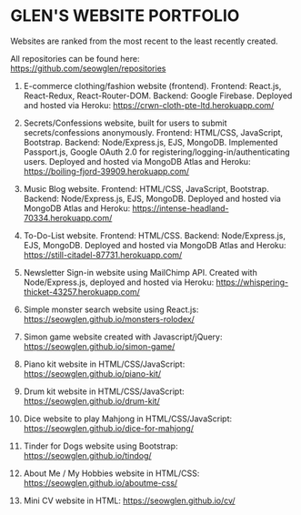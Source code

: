 # GLEN'S WEBSITE PORTFOLIO

Websites are ranked from the most recent to the least recently created.

All repositories can be found here: https://github.com/seowglen/repositories

1. E-commerce clothing/fashion website (frontend). Frontend: React.js, React-Redux, React-Router-DOM. Backend: Google Firebase. Deployed    and hosted via Heroku:
   https://crwn-cloth-pte-ltd.herokuapp.com/

2. Secrets/Confessions website, built for users to submit secrets/confessions anonymously. Frontend: HTML/CSS, JavaScript, Bootstrap. 
   Backend: Node/Express.js, EJS, MongoDB. Implemented Passport.js, Google OAuth 2.0 for registering/logging-in/authenticating users.
   Deployed and hosted via MongoDB Atlas and Heroku:
   https://boiling-fjord-39909.herokuapp.com/

3. Music Blog website. Frontend: HTML/CSS, JavaScript, Bootstrap. Backend: Node/Express.js, EJS, MongoDB. Deployed and hosted via          MongoDB Atlas and Heroku:
   https://intense-headland-70334.herokuapp.com/

4. To-Do-List website. Frontend: HTML/CSS. Backend: Node/Express.js, EJS, MongoDB. Deployed and hosted via MongoDB Atlas and Heroku:
   https://still-citadel-87731.herokuapp.com/

5. Newsletter Sign-in website using MailChimp API. Created with Node/Express.js, deployed and hosted via Heroku: 
   https://whispering-thicket-43257.herokuapp.com/
   
6. Simple monster search website using React.js: https://seowglen.github.io/monsters-rolodex/ 

7. Simon game website created with Javascript/jQuery: https://seowglen.github.io/simon-game/

8. Piano kit website in HTML/CSS/JavaScript: https://seowglen.github.io/piano-kit/

9. Drum kit website in HTML/CSS/JavaScript: https://seowglen.github.io/drum-kit/

10. Dice website to play Mahjong in HTML/CSS/JavaScript: https://seowglen.github.io/dice-for-mahjong/

11. Tinder for Dogs website using Bootstrap: https://seowglen.github.io/tindog/

11. About Me / My Hobbies website in HTML/CSS: https://seowglen.github.io/aboutme-css/

12. Mini CV website in HTML: https://seowglen.github.io/cv/













